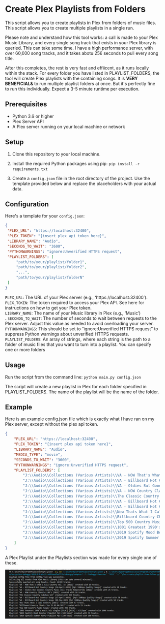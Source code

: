 # Create Plex Playlists from Folders

This script allows you to create playlists in Plex from folders of music files. This script allows you to create multiple playlists in a single run.

Please note and understand how this tool works: a call is made to your Plex Music Library, and every single song track that exists in your Plex library is queried. This can take some time. I have a high performance server, with over 60,000 song tracks, and it takes abotu 256 seconds to pull every song title. 

After this completes, the rest is very fast and effiicent, as it runs locally within the stack. For every folder you have listed in PLAYLIST_FOLDERS, the tool will create Plex playlists with the containing songs. It is **VERY BENEFICIAL&** to run multiple playlist folders at once. But it's perfectly fine to run this individually. Expect a 3-5 minute runtime per execution.

## Prerequisites

- Python 3.6 or higher
- Plex Server API
- A Plex server running on your local machine or network

## Setup

1. Clone this repository to your local machine.
2. Install the required Python packages using pip:
`pip install -r requirements.txt`

3. Create a `config.json` file in the root directory of the project. Use the template provided below and replace the placeholders with your actual data.

## Configuration

Here's a template for your `config.json`:

```json
{
 "PLEX_URL": "https://localhost:32400",
 "PLEX_TOKEN": "{insert plex api token here}",
 "LIBRARY_NAME": "Audio",
 "SECONDS_TO_WAIT": "3600",
 "PYTHONWARNINGS": "ignore:Unverified HTTPS request",
 "PLAYLIST_FOLDERS": [
     "path/to/your/playlist/folder1",
     "path/to/your/playlist/folder2",
     "...",
     "path/to/your/playlist/folderN"
 ]
}
```

`PLEX_URL`: The URL of your Plex server (e.g., ‘https://localhost:32400’).<br>
`PLEX_TOKEN`: The token required to access your Plex API. See here for instructions on how to get your Plex token.<br>
`LIBRARY_NAME`: The name of your Music library in Plex (e.g., ‘Music’)<br>.
`SECONDS_TO_WAIT`: The number of seconds to wait between requests to the Plex server. Adjust this value as needed to avoid overloading your server.<br>
`PYTHONWARNINGS`: This should be set to “ignore:Unverified HTTPS request” to suppress Python warnings about unverified HTTPS requests.<br>
`PLAYLIST_FOLDERS`: An array of strings, where each string is the path to a folder of music files that you want to turn into a playlist. You can specify one or more folders

## Usage
Run the script from the command line:
`python main.py config.json`

The script will create a new playlist in Plex for each folder specified in PLAYLIST_FOLDERS. The name of the playlist will be the name of the folder.

## Example

Here is an example config.json file which is exactly what I have ran on my Plex server, except without the plex api token.
```json
{
    "PLEX_URL": "https://localhost:32400",
    "PLEX_TOKEN": "{insert plex api token here}",
    "LIBRARY_NAME": "Audio",
    "MEDIA_TYPE": "movie",
    "SECONDS_TO_WAIT": "3600",
    "PYTHONWARNINGS": "ignore:Unverified HTTPS request",
    "PLAYLIST_FOLDERS": [
        "J:\\Audio\\Collections (Various Artists)\\VA - NOW That's What I Call Country Vol. 15 (2022)",
        "J:\\Audio\\Collections (Various Artists)\\VA - Billboard Hot Country Songs (24-April-2021) [Mp3 320kbps Quality Songs]",
        "J:\\Audio\\Collections (Various Artists)\\VA - Oldies But Goodies Country Music (All Tracks Remastered) (2022)",
        "J:\\Audio\\Collections (Various Artists)\\VA - NOW Country Classics 80's (2022)",
        "J:\\Audio\\Collections (Various Artists)\\The Classic Country Jukebox Set",
        "J:\\Audio\\Collections (Various Artists)\\VA - Billboard Hot Country Songs (17-April-2021)  [Mp3 320kbps Quality Songs]",
        "J:\\Audio\\Collections (Various Artists)\\VA - Billboard Hot Country Songs (01-May-2021 [Mp3 320kbps Quality Songs]",
        "J:\\Audio\\Collections (Various Artists)\\Now Thats What I Call Country (2017)",
        "J:\\Audio\\Collections (Various Artists)\\Billboard Country Charts Top 25 01.04.2017",
        "J:\\Audio\\Collections (Various Artists)\\Top 500 Country Music Songs",
        "J:\\Audio\\Collections (Various Artists)\\1001 Greatest 1990's music hit singles [FLAC] [h33t] - Kitlope",
        "J:\\Audio\\Collections (Various Artists)\\2019 Spotify Mood Booster Playlist Mp3 (320 kbps)",
        "J:\\Audio\\Collections (Various Artists)\\2019 Spotify Summer Party Playlist Mp3 (320 kbps)"
    ]
}
```
A Plex Playlist under the Playlists section was made for every single one of these.

![alt text](assets/image.png)